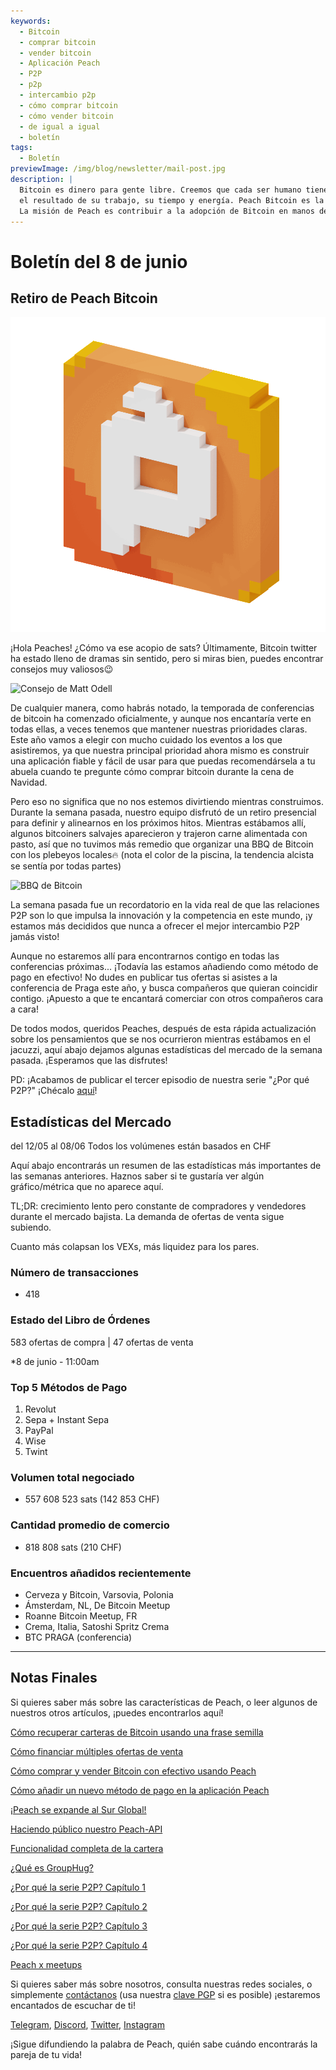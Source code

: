 ```yaml
---
keywords:
  - Bitcoin
  - comprar bitcoin
  - vender bitcoin
  - Aplicación Peach
  - P2P
  - p2p
  - intercambio p2p
  - cómo comprar bitcoin
  - cómo vender bitcoin
  - de igual a igual
  - boletín
tags:
  - Boletín
previewImage: /img/blog/newsletter/mail-post.jpg
description: |
  Bitcoin es dinero para gente libre. Creemos que cada ser humano tiene el derecho de elegir con qué dinero quiere almacenar su riqueza,
  el resultado de su trabajo, su tiempo y energía. Peach Bitcoin es la plataforma más fácil para comprar y vender bitcoin de igual a igual.
  La misión de Peach es contribuir a la adopción de Bitcoin en manos de la gente.
---
```


# Boletín del 8 de junio

## Retiro de Peach Bitcoin

![peachy peach bitcoin gif](/img/blog/newsletter/gif-peach.gif)

¡Hola Peaches!
¿Cómo va ese acopio de sats?
Últimamente, Bitcoin twitter ha estado lleno de dramas sin sentido, pero si miras bien, puedes encontrar consejos muy valiosos😉

![Consejo de Matt Odell](https://img.mailinblue.com/5647291/images/content_library/original/647f40e8867f053cd05b3683.png)

De cualquier manera, como habrás notado, la temporada de conferencias de bitcoin ha comenzado oficialmente, y aunque nos encantaría verte en todas ellas, a veces tenemos que mantener nuestras prioridades claras.
Este año vamos a elegir con mucho cuidado los eventos a los que asistiremos, ya que nuestra principal prioridad ahora mismo es construir una aplicación fiable y fácil de usar para que puedas recomendársela a tu abuela cuando te pregunte cómo comprar bitcoin durante la cena de Navidad.

Pero eso no significa que no nos estemos divirtiendo mientras construimos. Durante la semana pasada, nuestro equipo disfrutó de un retiro presencial para definir y alinearnos en los próximos hitos.
Mientras estábamos allí, algunos bitcoiners salvajes aparecieron y trajeron carne alimentada con pasto, así que no tuvimos más remedio que organizar una BBQ de Bitcoin con los plebeyos locales🔥
(nota el color de la piscina, la tendencia alcista se sentía por todas partes)

![BBQ de Bitcoin](https://img.mailinblue.com/5647291/images/content_library/original/64804d4e000a683033621785.jpg)

La semana pasada fue un recordatorio en la vida real de que las relaciones P2P son lo que impulsa la innovación y la competencia en este mundo, ¡y estamos más decididos que nunca a ofrecer el mejor intercambio P2P jamás visto!

Aunque no estaremos allí para encontrarnos contigo en todas las conferencias próximas... ¡Todavía las estamos añadiendo como método de pago en efectivo! No dudes en publicar tus ofertas si asistes a la conferencia de Praga este año, y busca compañeros que quieran coincidir contigo. ¡Apuesto a que te encantará comerciar con otros compañeros cara a cara!

De todos modos, queridos Peaches, después de esta rápida actualización sobre los pensamientos que se nos ocurrieron mientras estábamos en el jacuzzi, aquí abajo dejamos algunas estadísticas del mercado de la semana pasada. ¡Esperamos que las disfrutes!

PD: ¡Acabamos de publicar el tercer episodio de nuestra serie "¿Por qué P2P?" ¡Chécalo [aquí](https://peachbitcoin.com/es/blog/why-p2p-chapter-3-circular-economies/)!

## Estadísticas del Mercado

del 12/05 al 08/06
Todos los volúmenes están basados en CHF

Aquí abajo encontrarás un resumen de las estadísticas más importantes de las semanas anteriores. Haznos saber si te gustaría ver algún gráfico/métrica que no aparece aquí.

TL;DR: crecimiento lento pero constante de compradores y vendedores durante el mercado bajista.
La demanda de ofertas de venta sigue subiendo.

Cuanto más colapsan los VEXs, más liquidez para los pares.

### Número de transacciones

- 418

### Estado del Libro de Órdenes

583 ofertas de compra | 47 ofertas de venta

\*8 de junio - 11:00am

### Top 5 Métodos de Pago

1. Revolut
2. Sepa + Instant Sepa
3. PayPal
4. Wise
5. Twint

### Volumen total negociado

- 557 608 523 sats (142 853 CHF)

### Cantidad promedio de comercio

- 818 808 sats (210 CHF)

### Encuentros añadidos recientemente

- Cerveza y Bitcoin, Varsovia, Polonia
- Ámsterdam, NL, De Bitcoin Meetup
- Roanne Bitcoin Meetup, FR
- Crema, Italia, Satoshi Spritz Crema
- BTC PRAGA (conferencia)


---

## Notas Finales

Si quieres saber más sobre las características de Peach, o leer algunos de nuestros otros artículos, ¡puedes encontrarlos aquí!

[Cómo recuperar carteras de Bitcoin usando una frase semilla](https://peachbitcoin.com/es/blog/how-to-restore-peach-wallet/)

[Cómo financiar múltiples ofertas de venta](https://peachbitcoin.com/es/blog/funding-multiple-sell-offers/)

[Cómo comprar y vender Bitcoin con efectivo usando Peach](https://peachbitcoin.com/es/blog/how-to-buy-and-sell-bitcoin-with-cash-using-peach/)

[Cómo añadir un nuevo método de pago en la aplicación Peach](https://peachbitcoin.com/es/blog/how-to-add-a-payment-method/)

[¡Peach se expande al Sur Global!](https://peachbitcoin.com/es/blog/peach-expands-to-the-global-south/)

[Haciendo público nuestro Peach-API](https://peachbitcoin.com/es/blog/making-our-peach-api-public/)

[Funcionalidad completa de la cartera](https://peachbitcoin.com/es/blog/full-wallet-functionality/)

[¿Qué es GroupHug?](https://peachbitcoin.com/es/blog/group-hug/)

[¿Por qué la serie P2P? Capítulo 1](https://peachbitcoin.com/es/blog/why-p2p-chapter-1/)

[¿Por qué la serie P2P? Capítulo 2](https://peachbitcoin.com/es/blog/why-p2p-chapter-2/)

[¿Por qué la serie P2P? Capítulo 3](https://peachbitcoin.com/es/blog/why-p2p-chapter-3-circular-economies/)

[¿Por qué la serie P2P? Capítulo 4](https://peachbitcoin.com/es/blog/why-p2p-chapter-4-chains-of-trust/)

[Peach x meetups](https://peachbitcoin.com/es/blog/peach-for-meetups/)

Si quieres saber más sobre nosotros, consulta nuestras redes sociales, o simplemente [contáctanos](mailto:hello@peachbitcoin.com) (usa nuestra [clave PGP](https://keys.openpgp.org/vks/v1/by-fingerprint/48339A19645E2E53488E0E5479E1B270FACD1BD2) si es posible) ¡estaremos encantados de escuchar de ti!

[Telegram](https://t.me/+GkOW1J-ixBBkZWRk), [Discord](https://discord.gg/ypeHz3SW54), [Twitter](https://twitter.com/peachbitcoin), [Instagram](https://instagram.com/peachbitcoin)

¡Sigue difundiendo la palabra de Peach, quién sabe cuándo encontrarás la pareja de tu vida!
